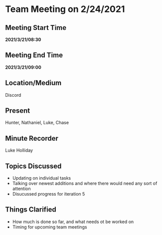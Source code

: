 # Team Meeting on 2/24/2021

## Meeting Start Time

**2021/3/21/08:30**

## Meeting End Time

**2021/3/21/09:00**

## Location/Medium

Discord

## Present

Hunter,
Nathaniel,
Luke,
Chase


## Minute Recorder

Luke Holliday

## Topics Discussed

-   Updating on individual tasks 
-   Talking over newest additions and where there would need any sort of attention
-   Disucussed progress for iteration 5

## Things Clarified

-   How much is done so far, and what needs ot be worked on
-   Timing for upcoming team meetings

